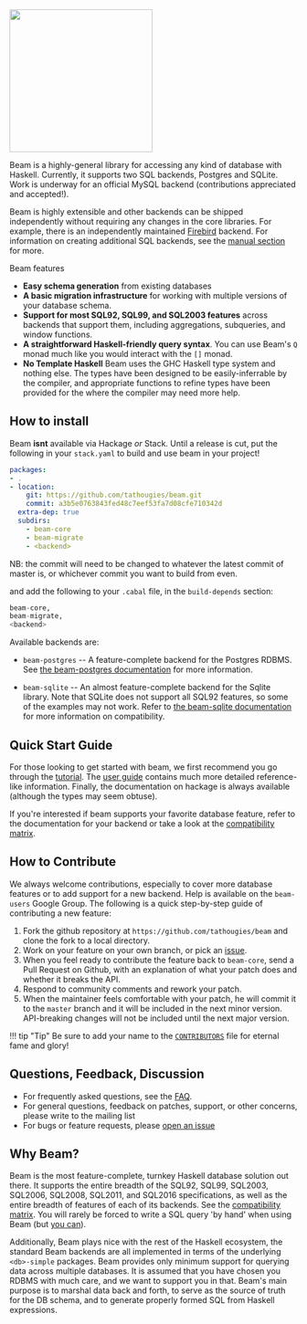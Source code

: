 <img src="img/logo.svg" width="250px"/>

Beam is a highly-general library for accessing any kind of database with
Haskell. Currently, it supports two SQL backends, Postgres and SQLite. Work is
underway for an official MySQL backend (contributions appreciated and
accepted!).

Beam is highly extensible and other backends can be shipped independently
without requiring any changes in the core libraries. For example, there is an
independently maintained [Firebird](https://github.com/gibranrosa/beam-firebird)
backend. For information on creating additional SQL backends, see
the [manual section](user-guide/custom-backends.md) for more.

Beam features

* __Easy schema generation__ from existing databases
* __A basic migration infrastructure__ for working with multiple versions of your
  database schema.
* __Support for most SQL92, SQL99, and SQL2003 features__ across backends that
  support them, including aggregations, subqueries, and window functions.
* __A straightforward Haskell-friendly query syntax__. You can use Beam's `Q`
  monad much like you would interact with the `[]` monad.
* __No Template Haskell__ Beam uses the GHC Haskell type system and nothing else.
  The types have been designed to be easily-inferrable by the compiler, and
  appropriate functions to refine types have been provided for the where the
  compiler may need more help.

## How to install

Beam **isnt** available via Hackage *or* Stack. Until a release is cut, put the
following in your `stack.yaml` to build and use beam in your project!

```yaml
packages:
- .
- location:
    git: https://github.com/tathougies/beam.git
    commit: a3b5e0763843fed48c7eef53fa7d08cfe710342d
  extra-dep: true
  subdirs:
    - beam-core
    - beam-migrate
    - <backend>
```

NB: the commit will need to be changed to whatever the latest commit of master
is, or whichever commit you want to build from even.

and add the following to your `.cabal` file, in the `build-depends` section:

```haskell
beam-core,
beam-migrate,
<backend>
```

Available backends are:

* `beam-postgres` -- A feature-complete backend for the Postgres RDBMS.
  See [the beam-postgres documentation](user-guide/backends/beam-postgres.md)
  for more information.
  
* `beam-sqlite` -- An almost feature-complete backend for the Sqlite library.
  Note that SQLite does not support all SQL92 features, so some of the examples
  may not work. Refer
  to [the beam-sqlite documentation](user-guide/backends/beam-sqlite.md) for
  more information on compatibility.
  
## Quick Start Guide

For those looking to get started with beam, we first recommend you go through
the [tutorial](tutorials/tutorial1.md). The [user guide](user-guide/models.md)
contains much more detailed reference-like information. Finally, the
documentation on hackage is always available (although the types may seem
obtuse).

If you're interested if beam supports your favorite database feature, refer to
the documentation for your backend or take a look at
the [compatibility matrix](about/compatibility.md).


<!-- If you already have a database schema, you can use the `beam-migrate` command to -->
<!-- automatically generate appropriate Beam data definitions. -->

<!-- ```bash -->
<!-- beam-migrate --backend <backend-module> <backend-options> new <output-module-name> -->
<!-- ``` -->

<!-- For example, to generate a schema for the Postgres database `employees` at -->
<!-- `localhost:5000` with the user `beam`, run the following command. -->

<!-- ```bash -->
<!-- beam-migrate --backend Database.Beam.Postgres.Migrate --pgconnect postgres://beam@localhost:5000/employees new BeamTutorial.Schema -->
<!-- ``` -->

<!-- This will generate a -->

## How to Contribute

We always welcome contributions, especially to cover more database features or
to add support for a new backend. Help is available on the `beam-users` Google
Group. The following is a quick step-by-step guide of contributing a new feature:

1. Fork the github repository at `https://github.com/tathougies/beam`
   and clone the fork to a local directory.
2. Work on your feature on your own branch, or pick
   an [issue](https://github.com/tathougies/beam/issues).
3. When you feel ready to contribute the feature back to `beam-core`, send a
   Pull Request on Github, with an explanation of what your patch does and
   whether it breaks the API.
4. Respond to community comments and rework your patch.
5. When the maintainer feels comfortable with your patch, he will commit it to
   the `master` branch and it will be included in the next minor version.
   API-breaking changes will not be included until the next major version.
   
!!! tip "Tip"
    Be sure to add your name to
    the
    [`CONTRIBUTORS`](https://github.com/tathougies/beam/blob/master/CONTRIBUTORS) file
    for eternal fame and glory!

## Questions, Feedback, Discussion

* For frequently asked questions, see the [FAQ](about/faq.md).
* For general questions, feedback on patches, support, or other concerns, please
  write to the mailing list
* For bugs or feature requests,
  please [open an issue](https://github.com/tathougies/beam/issues)

## Why Beam?

Beam is the most feature-complete, turnkey Haskell database solution out there.
It supports the entire breadth of the SQL92, SQL99, SQL2003, SQL2006, SQL2008,
SQL2011, and SQL2016 specifications, as well as the entire breadth of features
of each of its backends. See the [compatibility matrix](about/compatibility.md).
You will rarely be forced to write a SQL query 'by hand' when using Beam
(but [you can](user-guide/extensibility.md)).

Additionally, Beam plays nice with the rest of the Haskell ecosystem, the
standard Beam backends are all implemented in terms of the underlying
`<db>-simple` packages. Beam provides only minimum support for querying data
across multiple databases. It is assumed that you have chosen you RDBMS with
much care, and we want to support you in that. Beam's main purpose is to marshal
data back and forth, to serve as the source of truth for the DB schema, and to
generate properly formed SQL from Haskell expressions.
